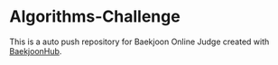 # Algorithms-Challenge
This is a auto push repository for Baekjoon Online Judge created with [BaekjoonHub](https://github.com/BaekjoonHub/BaekjoonHub).
